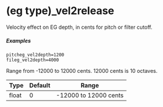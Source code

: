 ---
---
# (eg type)_vel2release

Velocity effect on EG depth, in cents for pitch or filter cutoff.

##### Examples

```
pitcheg_vel2depth=1200
fileg_vel2depth=4000
```

Range from -12000 to 12000 cents. 12000 cents is 10 octaves.

| Type  | Default | Range                 |
| ---   | ---     | ---                   |
| float | 0       | -12000 to 12000 cents |
